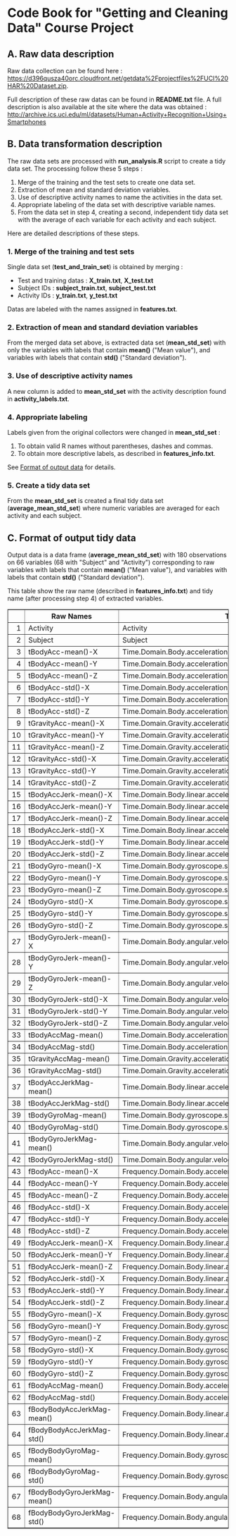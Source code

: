# Code Book for "Getting and Cleaning Data" Course Project

## A. Raw data description

Raw data collection can be found here : <https://d396qusza40orc.cloudfront.net/getdata%2Fprojectfiles%2FUCI%20HAR%20Dataset.zip>.

Full description of these raw datas can be found in __README.txt__ file.
A full description is also available at the site where the data was obtained :
<http://archive.ics.uci.edu/ml/datasets/Human+Activity+Recognition+Using+Smartphones> 

## B. Data transformation description

The raw data sets are processed with __run_analysis.R__ script to create a tidy data set.
The processing follow these 5 steps :

1. Merge of the training and the test sets to create one data set.
2. Extraction of mean and standard deviation variables.
3. Use of descriptive activity names to name the activities in the data set.
4. Appropriate labeling of the data set with descriptive variable names. 
5. From the data set in step 4, creating a second, independent tidy data set with the average of each variable for each activity and each subject.

Here are detailed descriptions of these steps.

### 1. Merge of the training and test sets

Single data set (**test_and_train_set**) is obtained by merging :

* Test and training datas : __X_train.txt__, __X_test.txt__
* Subject IDs : __subject_train.txt__, __subject_test.txt__
* Activity IDs : __y_train.txt__, __y_test.txt__

Datas are labeled with the names assigned in __features.txt__.

### 2. Extraction of mean and standard deviation variables

From the merged data set above, is extracted data set (**mean_std_set**) with only the
variables with labels that contain **mean()** ("Mean value"), and variables with labels that contain **std()** ("Standard deviation").

### 3. Use of descriptive activity names

A new column is added to **mean_std_set** with the activity description found in __activity_labels.txt__.

### 4. Appropriate labeling

Labels given from the original collectors were changed in **mean_std_set** :

1. To obtain valid R names without parentheses, dashes and commas.
2. To obtain more descriptive labels, as described in __features_info.txt__.

See [Format of output data](#c-format-of-output-data) for details.

### 5. Create a tidy data set

From the **mean_std_set** is created a final tidy data set (**average_mean_std_set**) where numeric variables are averaged for each activity and each subject.

## C. Format of output tidy data

Output data is a data frame (**average_mean_std_set**) with 180 observations on 66 variables (68 with "Subject" and "Activity") corresponding to raw variables with labels that contain **mean()** ("Mean value"), and variables with labels that contain **std()** ("Standard deviation").

This table show the raw name (described in __features_info.txt__) and tidy name (after processing step 4) of extracted variables.

<table border=1>
<tr> <th>  </th> <th> Raw Names </th> <th> Tidy Names </th>  </tr>
  <tr> <td align="right"> 1 </td> <td> Activity </td> <td> Activity </td> </tr>
  <tr> <td align="right"> 2 </td> <td> Subject </td> <td> Subject </td> </tr>
  <tr> <td align="right"> 3 </td> <td> tBodyAcc-mean()-X </td> <td> Time.Domain.Body.acceleration.signal.Mean.value.X </td> </tr>
  <tr> <td align="right"> 4 </td> <td> tBodyAcc-mean()-Y </td> <td> Time.Domain.Body.acceleration.signal.Mean.value.Y </td> </tr>
  <tr> <td align="right"> 5 </td> <td> tBodyAcc-mean()-Z </td> <td> Time.Domain.Body.acceleration.signal.Mean.value.Z </td> </tr>
  <tr> <td align="right"> 6 </td> <td> tBodyAcc-std()-X </td> <td> Time.Domain.Body.acceleration.signal.Standard.deviation.X </td> </tr>
  <tr> <td align="right"> 7 </td> <td> tBodyAcc-std()-Y </td> <td> Time.Domain.Body.acceleration.signal.Standard.deviation.Y </td> </tr>
  <tr> <td align="right"> 8 </td> <td> tBodyAcc-std()-Z </td> <td> Time.Domain.Body.acceleration.signal.Standard.deviation.Z </td> </tr>
  <tr> <td align="right"> 9 </td> <td> tGravityAcc-mean()-X </td> <td> Time.Domain.Gravity.acceleration.signal.Mean.value.X </td> </tr>
  <tr> <td align="right"> 10 </td> <td> tGravityAcc-mean()-Y </td> <td> Time.Domain.Gravity.acceleration.signal.Mean.value.Y </td> </tr>
  <tr> <td align="right"> 11 </td> <td> tGravityAcc-mean()-Z </td> <td> Time.Domain.Gravity.acceleration.signal.Mean.value.Z </td> </tr>
  <tr> <td align="right"> 12 </td> <td> tGravityAcc-std()-X </td> <td> Time.Domain.Gravity.acceleration.signal.Standard.deviation.X </td> </tr>
  <tr> <td align="right"> 13 </td> <td> tGravityAcc-std()-Y </td> <td> Time.Domain.Gravity.acceleration.signal.Standard.deviation.Y </td> </tr>
  <tr> <td align="right"> 14 </td> <td> tGravityAcc-std()-Z </td> <td> Time.Domain.Gravity.acceleration.signal.Standard.deviation.Z </td> </tr>
  <tr> <td align="right"> 15 </td> <td> tBodyAccJerk-mean()-X </td> <td> Time.Domain.Body.linear.acceleration.Mean.value.X </td> </tr>
  <tr> <td align="right"> 16 </td> <td> tBodyAccJerk-mean()-Y </td> <td> Time.Domain.Body.linear.acceleration.Mean.value.Y </td> </tr>
  <tr> <td align="right"> 17 </td> <td> tBodyAccJerk-mean()-Z </td> <td> Time.Domain.Body.linear.acceleration.Mean.value.Z </td> </tr>
  <tr> <td align="right"> 18 </td> <td> tBodyAccJerk-std()-X </td> <td> Time.Domain.Body.linear.acceleration.Standard.deviation.X </td> </tr>
  <tr> <td align="right"> 19 </td> <td> tBodyAccJerk-std()-Y </td> <td> Time.Domain.Body.linear.acceleration.Standard.deviation.Y </td> </tr>
  <tr> <td align="right"> 20 </td> <td> tBodyAccJerk-std()-Z </td> <td> Time.Domain.Body.linear.acceleration.Standard.deviation.Z </td> </tr>
  <tr> <td align="right"> 21 </td> <td> tBodyGyro-mean()-X </td> <td> Time.Domain.Body.gyroscope.signal.Mean.value.X </td> </tr>
  <tr> <td align="right"> 22 </td> <td> tBodyGyro-mean()-Y </td> <td> Time.Domain.Body.gyroscope.signal.Mean.value.Y </td> </tr>
  <tr> <td align="right"> 23 </td> <td> tBodyGyro-mean()-Z </td> <td> Time.Domain.Body.gyroscope.signal.Mean.value.Z </td> </tr>
  <tr> <td align="right"> 24 </td> <td> tBodyGyro-std()-X </td> <td> Time.Domain.Body.gyroscope.signal.Standard.deviation.X </td> </tr>
  <tr> <td align="right"> 25 </td> <td> tBodyGyro-std()-Y </td> <td> Time.Domain.Body.gyroscope.signal.Standard.deviation.Y </td> </tr>
  <tr> <td align="right"> 26 </td> <td> tBodyGyro-std()-Z </td> <td> Time.Domain.Body.gyroscope.signal.Standard.deviation.Z </td> </tr>
  <tr> <td align="right"> 27 </td> <td> tBodyGyroJerk-mean()-X </td> <td> Time.Domain.Body.angular.velocity.Mean.value.X </td> </tr>
  <tr> <td align="right"> 28 </td> <td> tBodyGyroJerk-mean()-Y </td> <td> Time.Domain.Body.angular.velocity.Mean.value.Y </td> </tr>
  <tr> <td align="right"> 29 </td> <td> tBodyGyroJerk-mean()-Z </td> <td> Time.Domain.Body.angular.velocity.Mean.value.Z </td> </tr>
  <tr> <td align="right"> 30 </td> <td> tBodyGyroJerk-std()-X </td> <td> Time.Domain.Body.angular.velocity.Standard.deviation.X </td> </tr>
  <tr> <td align="right"> 31 </td> <td> tBodyGyroJerk-std()-Y </td> <td> Time.Domain.Body.angular.velocity.Standard.deviation.Y </td> </tr>
  <tr> <td align="right"> 32 </td> <td> tBodyGyroJerk-std()-Z </td> <td> Time.Domain.Body.angular.velocity.Standard.deviation.Z </td> </tr>
  <tr> <td align="right"> 33 </td> <td> tBodyAccMag-mean() </td> <td> Time.Domain.Body.acceleration.signal.Magnitude.Mean.value </td> </tr>
  <tr> <td align="right"> 34 </td> <td> tBodyAccMag-std() </td> <td> Time.Domain.Body.acceleration.signal.Magnitude.Standard.deviation </td> </tr>
  <tr> <td align="right"> 35 </td> <td> tGravityAccMag-mean() </td> <td> Time.Domain.Gravity.acceleration.signal.Magnitude.Mean.value </td> </tr>
  <tr> <td align="right"> 36 </td> <td> tGravityAccMag-std() </td> <td> Time.Domain.Gravity.acceleration.signal.Magnitude.Standard.deviation </td> </tr>
  <tr> <td align="right"> 37 </td> <td> tBodyAccJerkMag-mean() </td> <td> Time.Domain.Body.linear.acceleration.Magnitude.Mean.value </td> </tr>
  <tr> <td align="right"> 38 </td> <td> tBodyAccJerkMag-std() </td> <td> Time.Domain.Body.linear.acceleration.Magnitude.Standard.deviation </td> </tr>
  <tr> <td align="right"> 39 </td> <td> tBodyGyroMag-mean() </td> <td> Time.Domain.Body.gyroscope.signal.Magnitude.Mean.value </td> </tr>
  <tr> <td align="right"> 40 </td> <td> tBodyGyroMag-std() </td> <td> Time.Domain.Body.gyroscope.signal.Magnitude.Standard.deviation </td> </tr>
  <tr> <td align="right"> 41 </td> <td> tBodyGyroJerkMag-mean() </td> <td> Time.Domain.Body.angular.velocity.Magnitude.Mean.value </td> </tr>
  <tr> <td align="right"> 42 </td> <td> tBodyGyroJerkMag-std() </td> <td> Time.Domain.Body.angular.velocity.Magnitude.Standard.deviation </td> </tr>
  <tr> <td align="right"> 43 </td> <td> fBodyAcc-mean()-X </td> <td> Frequency.Domain.Body.acceleration.signal.Mean.value.X </td> </tr>
  <tr> <td align="right"> 44 </td> <td> fBodyAcc-mean()-Y </td> <td> Frequency.Domain.Body.acceleration.signal.Mean.value.Y </td> </tr>
  <tr> <td align="right"> 45 </td> <td> fBodyAcc-mean()-Z </td> <td> Frequency.Domain.Body.acceleration.signal.Mean.value.Z </td> </tr>
  <tr> <td align="right"> 46 </td> <td> fBodyAcc-std()-X </td> <td> Frequency.Domain.Body.acceleration.signal.Standard.deviation.X </td> </tr>
  <tr> <td align="right"> 47 </td> <td> fBodyAcc-std()-Y </td> <td> Frequency.Domain.Body.acceleration.signal.Standard.deviation.Y </td> </tr>
  <tr> <td align="right"> 48 </td> <td> fBodyAcc-std()-Z </td> <td> Frequency.Domain.Body.acceleration.signal.Standard.deviation.Z </td> </tr>
  <tr> <td align="right"> 49 </td> <td> fBodyAccJerk-mean()-X </td> <td> Frequency.Domain.Body.linear.acceleration.Mean.value.X </td> </tr>
  <tr> <td align="right"> 50 </td> <td> fBodyAccJerk-mean()-Y </td> <td> Frequency.Domain.Body.linear.acceleration.Mean.value.Y </td> </tr>
  <tr> <td align="right"> 51 </td> <td> fBodyAccJerk-mean()-Z </td> <td> Frequency.Domain.Body.linear.acceleration.Mean.value.Z </td> </tr>
  <tr> <td align="right"> 52 </td> <td> fBodyAccJerk-std()-X </td> <td> Frequency.Domain.Body.linear.acceleration.Standard.deviation.X </td> </tr>
  <tr> <td align="right"> 53 </td> <td> fBodyAccJerk-std()-Y </td> <td> Frequency.Domain.Body.linear.acceleration.Standard.deviation.Y </td> </tr>
  <tr> <td align="right"> 54 </td> <td> fBodyAccJerk-std()-Z </td> <td> Frequency.Domain.Body.linear.acceleration.Standard.deviation.Z </td> </tr>
  <tr> <td align="right"> 55 </td> <td> fBodyGyro-mean()-X </td> <td> Frequency.Domain.Body.gyroscope.signal.Mean.value.X </td> </tr>
  <tr> <td align="right"> 56 </td> <td> fBodyGyro-mean()-Y </td> <td> Frequency.Domain.Body.gyroscope.signal.Mean.value.Y </td> </tr>
  <tr> <td align="right"> 57 </td> <td> fBodyGyro-mean()-Z </td> <td> Frequency.Domain.Body.gyroscope.signal.Mean.value.Z </td> </tr>
  <tr> <td align="right"> 58 </td> <td> fBodyGyro-std()-X </td> <td> Frequency.Domain.Body.gyroscope.signal.Standard.deviation.X </td> </tr>
  <tr> <td align="right"> 59 </td> <td> fBodyGyro-std()-Y </td> <td> Frequency.Domain.Body.gyroscope.signal.Standard.deviation.Y </td> </tr>
  <tr> <td align="right"> 60 </td> <td> fBodyGyro-std()-Z </td> <td> Frequency.Domain.Body.gyroscope.signal.Standard.deviation.Z </td> </tr>
  <tr> <td align="right"> 61 </td> <td> fBodyAccMag-mean() </td> <td> Frequency.Domain.Body.acceleration.signal.Magnitude.Mean.value </td> </tr>
  <tr> <td align="right"> 62 </td> <td> fBodyAccMag-std() </td> <td> Frequency.Domain.Body.acceleration.signal.Magnitude.Standard.deviation </td> </tr>
  <tr> <td align="right"> 63 </td> <td> fBodyBodyAccJerkMag-mean() </td> <td> Frequency.Domain.Body.linear.acceleration.Magnitude.Mean.value </td> </tr>
  <tr> <td align="right"> 64 </td> <td> fBodyBodyAccJerkMag-std() </td> <td> Frequency.Domain.Body.linear.acceleration.Magnitude.Standard.deviation </td> </tr>
  <tr> <td align="right"> 65 </td> <td> fBodyBodyGyroMag-mean() </td> <td> Frequency.Domain.Body.gyroscope.signal.Magnitude.Mean.value </td> </tr>
  <tr> <td align="right"> 66 </td> <td> fBodyBodyGyroMag-std() </td> <td> Frequency.Domain.Body.gyroscope.signal.Magnitude.Standard.deviation </td> </tr>
  <tr> <td align="right"> 67 </td> <td> fBodyBodyGyroJerkMag-mean() </td> <td> Frequency.Domain.Body.angular.velocity.Magnitude.Mean.value </td> </tr>
  <tr> <td align="right"> 68 </td> <td> fBodyBodyGyroJerkMag-std() </td> <td> Frequency.Domain.Body.angular.velocity.Magnitude.Standard.deviation </td> </tr>
   </table>


